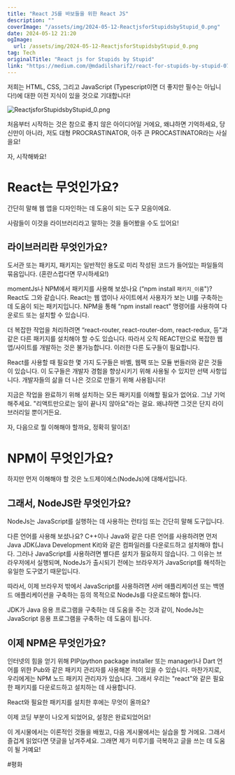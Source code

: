 ```yaml
---
title: "React JS를 바보들을 위한 React JS"
description: ""
coverImage: "/assets/img/2024-05-12-ReactjsforStupidsbyStupid_0.png"
date: 2024-05-12 21:20
ogImage: 
  url: /assets/img/2024-05-12-ReactjsforStupidsbyStupid_0.png
tag: Tech
originalTitle: "React js for Stupids by Stupid"
link: "https://medium.com/@mdadilsharif2/react-for-stupids-by-stupid-075269c9c900"
---
```



저희는 HTML, CSS, 그리고 JavaScript (Typescript이면 더 좋지만 필수는 아닙니다!)에 대한 이전 지식이 있을 것으로 기대합니다!

![ReactjsforStupidsbyStupid_0.png](/assets/img/2024-05-12-ReactjsforStupidsbyStupid_0.png)

처음부터 시작하는 것은 참으로 좋지 않은 아이디어일 거에요, 왜냐하면 기억하세요, 당신만이 아니라, 저도 대형 PROCRASTINATOR, 아주 큰 PROCASTINATOR라는 사실을요!

자, 시작해봐요!



# React는 무엇인가요?

간단히 말해 웹 앱을 디자인하는 데 도움이 되는 도구 모음이에요.

사람들이 이것을 라이브러리라고 말하는 것을 들어봤을 수도 있어요!

## 라이브러리란 무엇인가요?



도서관 또는 패키지, 패키지는 일반적인 용도로 미리 작성된 코드가 들어있는 파일들의 묶음입니다. (혼란스럽다면 무시하세요!)

momentJs나 NPM에서 패키지를 사용해 보셨나요 (“npm install `패키지_이름`")? React도 그와 같습니다. React는 웹 앱이나 사이트에서 사용자가 보는 UI를 구축하는 데 도움이 되는 패키지입니다. NPM을 통해 “npm install react" 명령어를 사용하여 다운로드 또는 설치할 수 있습니다.

더 복잡한 작업을 처리하려면 “react-router, react-router-dom, react-redux, 등"과 같은 다른 패키지를 설치해야 할 수도 있습니다. 따라서 오직 REACT만으로 복잡한 웹 앱/사이트를 개발하는 것은 불가능합니다. 이러한 다른 도구들이 필요합니다.

React를 사용할 때 필요한 몇 가지 도구들은 바벨, 웹팩 또는 모듈 번들러와 같은 것들이 있습니다. 이 도구들은 개발자 경험을 향상시키기 위해 사용될 수 있지만 선택 사항입니다. 개발자들의 삶을 더 나은 것으로 만들기 위해 사용됩니다!



지금은 작업을 완료하기 위해 설치하는 모든 패키지를 이해할 필요가 없어요. 그냥 기억해주세요. "리액트만으로는 일이 끝나지 않아요"라는 걸요. 왜냐하면 그것은 단지 라이브러리일 뿐이거든요.

자, 다음으로 뭘 이해해야 할까요, 정확히 말이죠!

# NPM이 무엇인가요?

하지만 먼저 이해해야 할 것은 노드제이에스(NodeJs)에 대해서입니다.



## 그래서, NodeJS란 무엇인가요?

NodeJs는 JavaScript를 실행하는 데 사용하는 런타임 또는 간단히 말해 도구입니다.

다른 언어를 사용해 보셨나요? C++이나 Java와 같은 다른 언어를 사용하려면 먼저 Java JDK(Java Development Kit)와 같은 컴파일러를 다운로드하고 설치해야 합니다. 그러나 JavaScript를 사용하려면 별다른 설치가 필요하지 않습니다. 그 이유는 브라우저에서 실행되며, NodeJs가 출시되기 전에는 브라우저가 JavaScript를 해석하는 유일한 도구였기 때문입니다.

따라서, 이제 브라우저 밖에서 JavaScript를 사용하려면 서버 애플리케이션 또는 백엔드 애플리케이션을 구축하는 등의 목적으로 NodeJs를 다운로드해야 합니다.



JDK가 Java 응용 프로그램을 구축하는 데 도움을 주는 것과 같이, NodeJs는 JavaScript 응용 프로그램을 구축하는 데 도움이 됩니다.

## 이제 NPM은 무엇인가요?

인터넷의 힘을 얻기 위해 PIP(python package installer 또는 manager)나 Dart 언어를 위한 Pub와 같은 패키지 관리자를 사용해본 적이 있을 수 있습니다. 마찬가지로, 우리에게는 NPM 노드 패키지 관리자가 있습니다. 그래서 우리는 "react"와 같은 필요한 패키지를 다운로드하고 설치하는 데 사용합니다.

React와 필요한 패키지를 설치한 후에는 무엇이 올까요?



이제 코딩 부분이 나오게 되었어요, 설정은 완료되었어요!

이 게시물에서는 이론적인 것들을 배웠고, 다음 게시물에서는 실습을 할 거에요. 그래서 즐겁게 읽었다면 댓글을 남겨주세요. 그래면 제가 미루기를 극복하고 글을 쓰는 데 도움이 될 거예요!

#평화